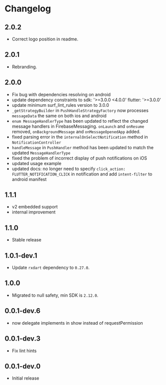 # Changelog

## 2.0.2

* Correct logo position in readme.

## 2.0.1

* Rebranding.

## 2.0.0

* Fix bug with dependencies resolving on android
* update dependency constraints to sdk: '>=3.0.0 <4.0.0' flutter: '>=3.0.0'
* update minimum surf_lint_rules version to 3.0.0
* `_getStrategyBuilder` in `PushHandleStrategyFactory` now processes `messageData` the same on both ios and android
* `enum MessageHandlerType` has been updated to reflect the changed message handlers in FirebaseMessaging. `onLaunch` and `onResume` removed, `onBackgroundMessage` and `onMessageOpenedApp` added.
* fixed parsing error in the `internalOnSelectNotification` method in `NotificationController`
* `handleMessage` in `PushHandler` method has been updated to match the updated `MessageHandlerType`
* fixed the problem of incorrect display of push notifications on iOS
* updated usage example
* updated docs: no longer need to specify `click_action: FLUTTER_NOTIFICATION_CLICK` in notification and add `intent-filter` to android manifest

## 1.1.1

* v2 embedded support
* internal improvement

## 1.1.0

* Stable release

## 1.0.1-dev.1

* Update `rxdart` dependency to `0.27.0`.

## 1.0.0

* Migrated to null safety, min SDK is `2.12.0`.

## 0.0.1-dev.6

* now delegate implements in show instead of requestPermission

## 0.0.1-dev.3

* Fix lint hints

## 0.0.1-dev.0

* Initial release
